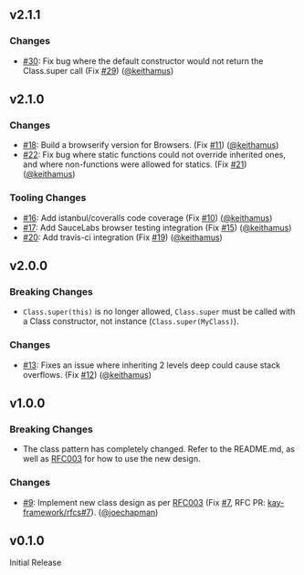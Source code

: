 ## v2.1.1

### Changes

 - [#30](https://github.com/kay-framework/kayclass/pull/30):
   Fix bug where the default constructor would not return the Class.super call
   (Fix [#29](https://github.com/kay-framework/kayclass/issues/29))
   ([@keithamus](https://github.com/keithamus))

## v2.1.0

### Changes

 - [#18](https://github.com/kay-framework/kayclass/pull/18):
   Build a browserify version for Browsers.
   (Fix [#11](https://github.com/kay-framework/kayclass/issues/11))
   ([@keithamus](https://github.com/keithamus))
 - [#22](https://github.com/kay-framework/kayclass/pull/22):
   Fix bug where static functions could not override inherited ones, and where
   non-functions were allowed for statics.
   (Fix [#21](https://github.com/kay-framework/kayclass/issues/21))
   ([@keithamus](https://github.com/keithamus))

### Tooling Changes

 - [#16](https://github.com/kay-framework/kayclass/pull/16):
   Add istanbul/coveralls code coverage
   (Fix [#10](https://github.com/kay-framework/kayclass/issues/10))
   ([@keithamus](https://github.com/keithamus))
 - [#17](https://github.com/kay-framework/kayclass/pull/17):
   Add SauceLabs browser testing integration
   (Fix [#15](https://github.com/kay-framework/kayclass/issues/15))
   ([@keithamus](https://github.com/keithamus))
 - [#20](https://github.com/kay-framework/kayclass/pull/20):
   Add travis-ci integration
   (Fix [#19](https://github.com/kay-framework/kayclass/issues/19))
   ([@keithamus](https://github.com/keithamus))

## v2.0.0

### Breaking Changes

 - `Class.super(this)` is no longer allowed, `Class.super` must be called with a
   Class constructor, not instance (`Class.super(MyClass)`).

### Changes

 - [#13](https://github.com/kay-framework/kayclass/pull/12):
   Fixes an issue where inheriting 2 levels deep could cause stack overflows.
   (Fix [#12](https://github.com/kay-framework/kayclass/issues/12))
   ([@keithamus](https://github.com/keithamus))

## v1.0.0

### Breaking Changes

 - The class pattern has completely changed. Refer to the README.md, as well as
   [RFC003](https://git.io/kayrfc-0003) for how to use the new design.

### Changes

 - [#9](https://github.com/kay-framework/kayclass/issues/9):
   Implement new class design as per
   [RFC003](https://git.io/kayrfc-0003)
   (Fix [#7](https://github.com/kay-framework/kayclass/issues/7),
   RFC PR: [kay-framework/rfcs#7](https://git.io/xA2N)).
   ([@joechapman](https://github.com/joechapman))

## v0.1.0

Initial Release
